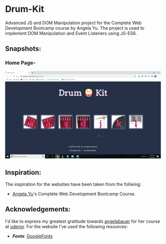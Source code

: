 # Drum-Kit
Advanced JS and DOM Manipulation project for the Complete Web Development Bootcamp course by Angela Yu.
The project is used to implement DOM Manipulation and Event Listeners using JS-ES6.

## Snapshots:
### Home Page-
<img alt="home-image" src="https://github.com/pankaj-mehta/DrumKit/blob/master/live%20website%20screenshots/app%20home%20page.png">

## Inspiration:
The inspiration for the websites have been taken from the follwing:
* [Angela Yu](https://github.com/angelabauer)'s Complete Web Development Bootcamp Course.

## Acknowledgements:
I'd like to express my greatest gratitude towards [angelabauer](https://github.com/angelabauer) for her course at [udemy](https://www.udemy.com/course/the-complete-web-development-bootcamp/).
For the website I've used the following resources:
* ***Fonts***: [GoogleFonts](https://fonts.google.com/)
